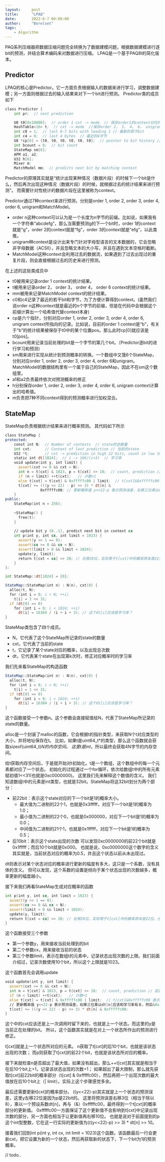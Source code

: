 ```yaml
---
layout:     post
title:      "LPAQ"
date:       2022-6-7 00:00:00
author:     "Borelset"
tags:
    - Algorithm
---
```


PAQ系列压缩器把数据压缩问题完全转换为了数据建模问题，根据数据建模进行逐bit的预测，并结合算术编码来对数据进行压缩。
LPAQ是一个基于PAQ8l的简化版本。

##  Predictor
LPAQ的核心是Predictor。它一方面负责根据输入的数据来进行学习，调整数据建模；另一方面则根据过去的输入结果来对下一个bit进行预测。
Predictor类的成员如下
```asm
class Predictor {
    int pr;  // next prediction

    U8 t0[0x10000];  // order 1 cxt -> mode  // 保存order1的context对应的历史状态
    HashTable<16> t;  // cxt -> mode  //保存order 2， 3， 4， 6， unigram的context对应的历史状态。
    int c0 = 1;  // last 0-7 bits with leading 1 // 最新的若干bit
    int c4 = 0;  // last 4 bytes  // 最近的4字节
    U8 *cp[6] = {t0, t0, t0, t0, t0, t0};  // pointer to bit history // 分别对应order2,3,4,6,unigram的状态
    int bcount = 0;  // bit count
    StateMap sm[6];
    APM a1, a2;
    U32 h[6];
    Mixer m;
    MatchModel mm;  // predicts next bit by matching context
```
Predictor的原理其实就是“统计出现某种情况（数据片段）的时候下一个bit是什么，然后再次出现这种情况（数据片段）的时候，就根据过去的统计结果来进行预测”。
而需要针对性统计的数据片段在这里被称为context。

Predictor通过7种context来进行预测，分别是order 1, order 2, order 3, order 4, order 6, unigram和MatchModel。

* order n这种context可以认为是一个长度为n字节的前缀。比如说，如果我有一个字符串“abcdefg”，那么当需要预测g的下一个bit时，order 1的context就是“g”，order 2的context就是“fg”，order 3的context就是“efg”，以此类推。
* unigram种context是设计出来专门针对字母型语言的文本数据的，它会忽略非字母数据（ACSII），并且忽略文本的大小写，并且在遇到文本空格时截断。
* MatchModel这种context会利用过去的数据流，如果遇到了过去出现过的重复片段，则会直接根据过去的历史来进行预测。

在上述的这些类成员中
* t0被用来记录order 1 context的统计结果。
* t被用来记录order 2， order 3， order 4， order 6 context的统计结果。
* mm被用来记录MatchModel context的统计结果。
* c0和c4记录了最近的若干bit和字节，为了方便计算得到context。(虽然我们说order n这种context就是最近的n个字节的前缀，但是在代码中会根据这个前缀计算出一个哈希值代替context本身)
* cp是六个指针，分别对应order 1, order 2, order 3, order 4, order 6, unigram context所指向的记录。比如说，目前的order 1 context是“b”，有关于“b”的统计结果被保存于t0中的某个位置pos。那么此时cp[0]就应该是t0[pos]。
* bcount用来记录当前处理的bit是一个字节的第几个bit。（Predictor逐bit的进行学习和预测）
* sm用来进行实现从统计到预测概率的转换。一个数组中又饿6个StateMap，分别对应order 1, order 2, order 3, order 4, order 6和unigram。MatchModel的数据结构里有一个属于自己的StateMap，因此不在sm这个数组里。
* a1和a2负责最终依次对预测概率的修正
* h分别保存order 1, order 2, order 3, order 4, order 6, unigram context计算出的哈希值。
* m负责把7种不同context得到的预测概率进行加权混合。

##  StateMap
StateMap负责根据统计结果来进行概率预测。
其代码如下所示
```asm
class StateMap {
protected:
    const int N;  // Number of contexts  // state的总数量
    int cxt;      // Context of last prediction // 当前的state
    U32 *t;       // cxt -> prediction in high 22 bits, count in low 10 bits // state对应到的概率和计数
    static int dt[1024];  // i -> 16K/(i+3)  // 学习率
    void update(int y, int limit) {
      assert(cxt >= 0 && cxt < N);
      int n = t[cxt] & 1023, p = t[cxt] >> 10;  // count, prediction // 前22bit代表概率，后10bit是计数。
      if (n < limit) ++t[cxt];   // 计数+1
      else t[cxt] = t[cxt] & 0xfffffc00 | limit;  // t[cxt]&0xfffffc00 表示提取前22bit，|limit表示把计数填充为limit值。
      t[cxt] += (((y << 22) - p) >> 3) * dt[n] &
                0xfffffc00; // 更新概率值 y<<22-p 表示预测误差，右移三位乘以dt[n]应该和学习率有关，然后&0xfffffc00表示只保留高22bit。
    }
public:
    StateMap(int n = 256);
    
    ~StateMap() {
      free(t);
    }
    
    // update bit y (0..1), predict next bit in context cx
    int p(int y, int cx, int limit = 1023) {
      assert(y >> 1 == 0);
      assert(cx >= 0 && cx < N);
      assert(limit > 0 && limit < 1024);
      update(y, limit);
      return t[cxt = cx] >> 20; // 右移20位，实际等于t[cxt]中的概率原本是22位。也右移了10位，输出12bit的概率。
    }
};

int StateMap::dt[1024] = {0};

StateMap::StateMap(int n) : N(n), cxt(0) {
  alloc(t, N);
  for (int i = 0; i < N; ++i)
    t[i] = 1 << 31;
  if (dt[0] == 0)
    for (int i = 0; i < 1024; ++i)
      dt[i] = 16384 / (i + i + 3); // 这个dt[i]应该是学习率？
}
```
StateMap类包含了四个成员。
* N，它代表了这个StateMap所记录的state的数量
* cxt，它代表了当前的state
* t，它记录了某个state对应的概率，以及出现总次数
* dt，它代表某个state在出现第k次时，修正对应概率时的学习率

我们先来看StateMap的构造函数
```asm
StateMap::StateMap(int n) : N(n), cxt(0) {
  alloc(t, N);
  for (int i = 0; i < N; ++i)
    t[i] = 1 << 31;
  if (dt[0] == 0)
    for (int i = 0; i < 1024; ++i)
      dt[i] = 16384 / (i + i + 3); // 这个dt[i]应该是学习率？
}
```
这个函数接受一个参数n。这个参数会直接赋值给N，代表了StateMap所记录的state的数量。

alloc是一个封装了malloc的函数，它会根据t的指针类型，来获取N个t对应类型的大小，并将地址保存在t。
比如，如果t是uint64_t*的类型，那么这个函数就会获取sizeof(uint64_t)*N的内存空间。
这里t是int*，所以最终会获取4N字节的内存空间。

给t获取内存空间后，于是就开始对t初始化。t是一个数组，这个数组中的每一个元素都对应了一个状态。
初始化的过程通过一个for循环，依次给数组t中的所有元素赋初值1<<31(也就是0xc0000000)。
这里我们先来解释这个数值的含义。
我们知道数组t中的元素是int类型，也就是32bit。StateMap将这32bit划分为两个部分：
* 前22bit：表示这个state对应的下一个bit是1的概率大小。
  * 最大值为二进制的22个1，也就是0x3fffff，对应下一个bit是1的概率为1.0；
  * 最小值为二进制的22个0，也就是0x000000，对应下一个bit是1的概率为0.0；
  * 中间值为二进制的21个1，也就是0x1fffff，对应下一个bit是1的概率为0.5；
* 后10bit：表示这个state出现的次数
可以发现0xc0000000的前22个bit就是0x1fffff；而后10个bit就是0x000。
也就是说，0xc0000000这个数字的含义其实就是，当前状态对应的概率为0.5，并且这个状态以前从未出现过。

dt则表示对某个状态对应的概率进行更新的幅度有多大，这只是一个系数，没有具体的含义。
但可以发现，这个系数的设置是倾向于某个状态出现的次数越多，概率更新的幅度越小。

接下来我们再看StateMap生成对应概率的函数
```asm
int p(int y, int cx, int limit = 1023) {
  assert(y >> 1 == 0);
  assert(cx >= 0 && cx < N);
  assert(limit > 0 && limit < 1024);
  update(y, limit);
  return t[cxt = cx] >> 20; // 右移20位，实际等于t[cxt]中的概率原本是22位。也右移了10位，输出12bit的概率。
}
```
这个函数接受三个参数
* 第一个参数y，用来接收当前处理到的bit
* 第二个参数cx，用来接收当前的状态
* 第三个参数limit，表示在数组t的元素中，记录状态出现次数的上限。我们前面介绍过，记录次数使用10个bit，所以这个上限就是1023。

这个函数首先会调用update
```asm
void update(int y, int limit) {
  assert(cxt >= 0 && cxt < N);
  int n = t[cxt] & 1023, p = t[cxt] >> 10;  // count, prediction // 前22bit代表概率，后10bit是计数。
  if (n < limit) ++t[cxt];   // 计数+1
  else t[cxt] = t[cxt] & 0xfffffc00 | limit;  // t[cxt]&0xfffffc00 表示提取前22bit，|limit表示把计数填充为limit值。
  // 更新概率值 y<<22-p 表示预测误差，右移三位乘以dt[n]应该和学习率有关，然后&0xfffffc00表示只保留高22bit。
  t[cxt] += (((y << 22) - p) >> 3) * dt[n] & 0xfffffc00; 
}
```
这个中的cxt应该还是上一次调用时留下来的，也就是上一个状态。而这里的y是当前正在处理的bit。
所以，这个函数其实就是在对上一个状态所作出的预测进行修正。

t[cxt]就是上一个状态所对应的元素。
n获取了t[cxt]的后10个bit，也就是该状态出现的次数；
而p则获取了t[cxt]的前22个bit，也就是该状态所对应的概率。

接下来就检查n是否超出了最大值，如果没有超出，那么++t[cxt]其实就是相当于在后10个bit上+1，记录该状态出现的次数+1；
如果超出了最大限制，那么就先获取t[cxt]前22bit的概率部分（t[cxt] & 0xfffffc00），然后再把一个出现次数的最大值放在后10个bit上（| limit）。实际上这个步骤感觉多余。

最后还需要更新t[cxt]的概率部分。
((y<<22)-p)其实就是上一个状态的预测误差，这里y左移22位是因为p是22bit的。
这里将预测误差右移3位（相当于除以8），乘以一个预设系数dt[n]，再与（&）0xfffffc00，最终得到一个t[cxt]的概率部分的更新值。
0xfffffc00一方面保证了这个更新值不会影响到t[cxt]中记录出现次数的部分，另一方面也相当于让更新值再右移10位。
也就是说对于前面提到的p这个int型整数，它在这一行实际的更新值为(((y<<22)-p) >> 3) * dt[n] >> 10。

接着我们回到int p(int y, int cx, int limit = 1023)这个函数。该函数最后一行会更新cxt，把它设置为新的一个状态，然后再获取新的状态下，下一个bit为1的预测概率。

// todo..